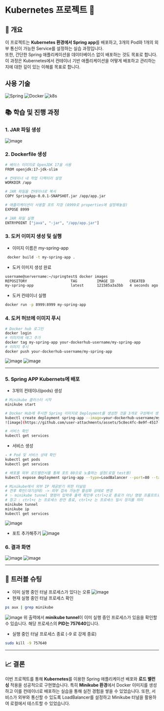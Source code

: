 # Kubernetes 프로젝트 🚀

## 📝 개요
이 프로젝트는 **Kubernetes 환경에서 Spring app**를 배포하고, 3개의 Pod와 1개의 외부 통신이 가능한 Service를 설정하는 실습 과정입니다.
<br>
또한, 간단한 Spring 애플리케이션을 데이터베이스 없이 배포하는 것도 목표로 합니다.
<br>
이 과정은 Kubernetes에서 컨테이너 기반 애플리케이션을 어떻게 배포하고 관리하는지에 대한 깊이 있는 이해를 목표로 합니다.

## 사용 기술
![Spring](https://img.shields.io/badge/Spring-6DB33F?style=for-the-badge&logo=spring&logoColor=white) ![Docker](https://img.shields.io/badge/docker-%230db7ed.svg?style=for-the-badge&logo=docker&logoColor=white)
![k8s](https://img.shields.io/badge/kubernetes-%23326ce5.svg?style=for-the-badge&logo=kubernetes&logoColor=white) ![]()

## 📚 학습 및 진행 과정

### 1. JAR 파일 생성
![image](https://github.com/user-attachments/assets/7e2e5dde-313d-4d24-83a5-f186930c950e)

### 2. Dockerfile 생성

```bash
# 베이스 이미지로 OpenJDK 17을 사용
FROM openjdk:17-jdk-slim

# 컨테이너 내 작업 디렉터리 설정
WORKDIR /app

# JAR 파일을 컨테이너로 복사
COPY SpringApp-0.0.1-SNAPSHOT.jar /app/app.jar

# 애플리케이션이 사용할 포트 지정 (8999로 properties에 설정해놓음)
EXPOSE 8999

# JAR 파일 실행
ENTRYPOINT ["java", "-jar", "/app/app.jar"]
```

### 3. 도커 이미지 생성 및 실행 
- 이미지 이름은 my-spring-app
```bash
 docker build -t my-spring-app .
```
- 도커 이미지 생성 완료
```bash
username@servername:~/springtest$ docker images
REPOSITORY                    TAG         IMAGE ID       CREATED         SIZE
my-spring-app                 latest      121585a3a3bb   4 seconds ago   428MB
```
- 도커 컨테이너 실행
```bash
docker run -p 8999:8999 my-spring-app
```
### 4. 도커 허브에 이미지 푸시
```bash
# Docker hub 로그인
docker login
# 이미지에 태그 추가
docker tag my-spring-app your-dockerhub-username/my-spring-app
# 이미지 푸시
docker push your-dockerhub-username/my-spring-app
```
![image](https://github.com/user-attachments/assets/84c18a41-7757-429f-b816-1859f29d54be)
![image](https://github.com/user-attachments/assets/29365ae0-4d3e-424f-b985-4262072ba6d7)

---
### 5. Spring APP Kubernets에 배포
- 3개의 컨테이너(pods) 생성
```bash
# Minikube 클러스터 시작
minikube start

# Docker Hub에 푸시한 Spring 이미지로 Deployment를 생성한 것을 3개로 구성해서 생성 및 배포
kubectl create deployment spring-app --image=your-dockerhub-username/my-spring-app --replicas=3
![image](https://github.com/user-attachments/assets/5c8ec4fc-8e9f-4517-b976-bab86de2a31d)

# 서비스 확인
kubectl get services
```

- 서비스 생성
```bash
- # Pod 및 서비스 상태 확인
kubectl get pods
kubectl get services

# 배포를 외부 로드밸런서를 통해 포트 80으로 노출하는 설정(로컬 test용)
kubectl expose deployment spring-app --type=LoadBalancer --port=80 --target-port=8999

# Minikube에서 외부 IP 제공받기 위한 터널링
# 전후 확인(대기상태) -> 외부 접속 가능한 활성화 상태로 변경
# ✨ minikube tunnel 명령어 입력후 출력 확인후 ctrl+z로 종료가 아닌 명령 프롬프트로 이동해야 
# 참고 : ctrl+c 는 프로세스 완전 종료, ctrl+z 는 프로세스 일시 정지를 의미 
minikube tunnel  
minikube ip
kubectl get services
```
![image](https://github.com/user-attachments/assets/7f79c53f-4cab-45ad-83d9-c211068f420b)

- 포트 추가해주기
![image](https://github.com/user-attachments/assets/eb0c79fd-53cd-4148-a356-6955ab3c20ec)

### 6. 결과 화면
![image](https://github.com/user-attachments/assets/b27da826-30e3-4593-bff1-27dd706ebe7b)
![image](https://github.com/user-attachments/assets/a3a65341-3c3f-4694-a8c5-924122f9e744)

--- 

## 🚀 트러블 슈팅 
- 이미 실행 중인 터널 프로세스가 있다는 오류
 ![image](https://github.com/user-attachments/assets/433029ed-7b6d-4684-891a-9d671f1216aa)
- 현재 실행 중인 터널 프로세스 확인
```bash
ps aux | grep minikube
```
![image](https://github.com/user-attachments/assets/76dd3841-3ed3-44bd-9c75-c5f261bba022)
위 출력에서 **minikube tunnel**이 이미 실행 중인 프로세스가 있음을 확인할 수 있습니다. 
해당 프로세스의 **PID는 757640**입니다.

- 실행 중인 터널 프로세스 종료 (-9 로 강제 종료)
```bash
sudo kill -9 757640
```
--- 

## 📈 결론
이번 프로젝트를 통해 **Kubernetes**를 이용한 Spring 애플리케이션 배포와 **로드 밸런싱** 적용을 성공적으로 구현했습니다. 특히 **Minikube 환경**에서 Docker 이미지를 생성하고 이를 컨테이너로 배포하는 실습을 통해 실전 경험을 쌓을 수 있었습니다. 또한, 서비스가 외부와 통신할 수 있도록 LoadBalancer를 설정하고 Minikube 터널을 활용하여 로컬에서 테스트할 수 있었습니다.

